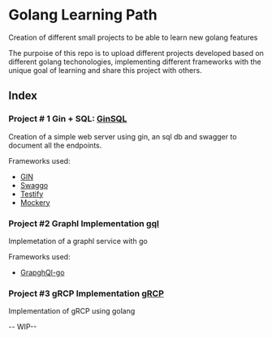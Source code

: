 # Golang Learning Path
Creation of different small projects to be able to learn new golang features

The purpoise of this repo is to upload different projects developed based on different golang techonologies, implementing different frameworks with the unique goal of learning and share this project with others.

## Index

### Project # 1 Gin + SQL: [GinSQL](/ginSql/)
Creation of a simple web server using gin, an sql db and swagger to document all the endpoints.

Frameworks used:
* [GIN](https://github.com/gin-gonic/gin)
* [Swaggo](https://github.com/swaggo/swag)
* [Testify](https://github.com/stretchr/testify)
* [Mockery](https://github.com/vektra/mockery)


### Project #2 Graphl Implementation [gql](/gql/)
Implemetation of a graphl service with go

Frameworks used:
* [GrapghQl-go](https://github.com/graphql-go/graphql)

### Project #3 gRCP Implementation [gRCP](/gRCP/)
Implementation of gRCP using golang

-- WIP--
